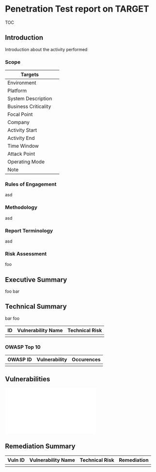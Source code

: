 # Penetration Test report on TARGET

TOC

## Introduction

Introduction about the activity performed

### Scope

| Targets              |     |
| -------------------- | --- |
| Environment          |     |
| Platform             |     |
| System Description   |     |
| Business Criticality |     |
| Focal Point          |     |
| Company              |     |
| Activity Start       |     |
| Activity End         |     |
| Time Window          |     |
| Attack Point         |     |
| Operating Mode       |     |
| Note                 |     |
### Rules of Engagement

asd

### Methodology

asd

### Report Terminology

asd

### Risk Assessment

foo

## Executive Summary

foo bar

## Technical Summary

bar foo

| ID  | Vulnerability Name | Technical Risk |
| --- | ------------------ | -------------- |
|     |                    |                |
### OWASP Top 10

| OWASP ID | Vulnerability | Occurences |
| -------- | ------------- | ---------- |
|          |               |            |

## Vulnerabilities

![PT-vuln-template](PT-vuln-template.md)

## Remediation Summary

| Vuln ID | Vulnerability Name | Technical Risk | Remediation |
| ------- | ------------------ | -------------- | ----------- |
|         |                    |                |             |
